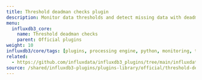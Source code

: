 ```yaml
---
title: Threshold deadman checks plugin
description: Monitor data thresholds and detect missing data with deadman checks for alerting.
menu:
  influxdb3_core:
    name: Threshold deadman checks
    parent: Official plugins
weight: 10
influxdb3/core/tags: [plugins, processing engine, python, monitoring, thresholds, deadman, alerting]
related:
  - https://github.com/influxdata/influxdb3_plugins/tree/main/influxdata/threshold_deadman_checks, Threshold deadman checks plugin on GitHub
source: /shared/influxdb3-plugins/plugins-library/official/threshold-deadman-checks.md
---
```


<!-- //SOURCE - content/shared/influxdb3-plugins/plugins-library/official/threshold-deadman-checks.md -->